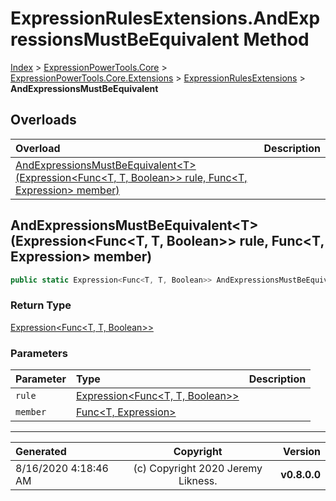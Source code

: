 ﻿# ExpressionRulesExtensions.AndExpressionsMustBeEquivalent Method

[Index](../index.md) > [ExpressionPowerTools.Core](ExpressionPowerTools.Core.a.md) > [ExpressionPowerTools.Core.Extensions](ExpressionPowerTools.Core.Extensions.n.md) > [ExpressionRulesExtensions](ExpressionPowerTools.Core.Extensions.ExpressionRulesExtensions.cs.md) > **AndExpressionsMustBeEquivalent**



## Overloads

| Overload | Description |
| :-- | :-- |
| [AndExpressionsMustBeEquivalent&lt;T>(Expression&lt;Func&lt;T, T, Boolean>> rule, Func&lt;T, Expression> member)](#andexpressionsmustbeequivalenttexpressionfunct-t-boolean-rule-funct-expression-member) |  |
## AndExpressionsMustBeEquivalent&lt;T>(Expression&lt;Func&lt;T, T, Boolean>> rule, Func&lt;T, Expression> member)



```csharp
public static Expression<Func<T, T, Boolean>> AndExpressionsMustBeEquivalent<T>(Expression<Func<T, T, Boolean>> rule, Func<T, Expression> member)
```

### Return Type

 [Expression&lt;Func&lt;T, T, Boolean>>](https://docs.microsoft.com/dotnet/api/system.linq.expressions.expression-1) 

### Parameters

| Parameter | Type | Description |
| :-- | :-- | :-- |
| `rule` | [Expression&lt;Func&lt;T, T, Boolean>>](https://docs.microsoft.com/dotnet/api/system.linq.expressions.expression-1) |  |
| `member` | [Func&lt;T, Expression>](https://docs.microsoft.com/dotnet/api/system.func-2) |  |



---

| Generated | Copyright | Version |
| :-- | :-: | --: |
| 8/16/2020 4:18:46 AM | (c) Copyright 2020 Jeremy Likness. | **v0.8.0.0** |
